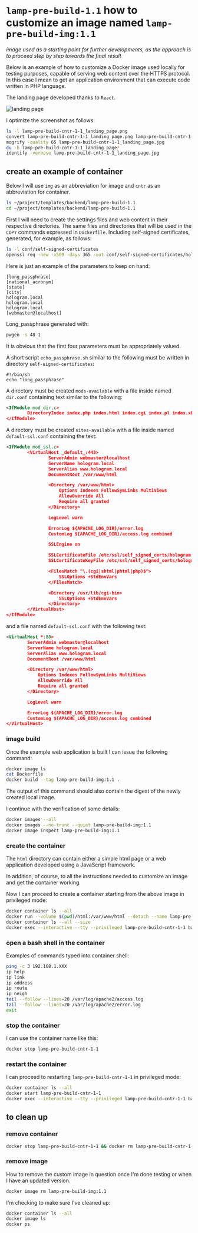 # `lamp-pre-build-1.1` how to customize an image named `lamp-pre-build-img:1.1`

*image used as a starting point for further developments, as the approach is to proceed step by step towards the final result*

Below is an example of how to customize a Docker image used locally for testing purposes, capable of serving web content over the HTTPS protocol.
In this case I mean to get an application environment that can execute code written in PHP language.

The landing page developed thanks to `React`.

![landing page](screenshots/lamp-pre-build-cntr-1-1_landing_page.jpg)

I optimize the screenshot as follows:

```bash
ls -l lamp-pre-build-cntr-1-1_landing_page.png
convert lamp-pre-build-cntr-1-1_landing_page.png lamp-pre-build-cntr-1-1_landing_page.jpg
mogrify -quality 65 lamp-pre-build-cntr-1-1_landing_page.jpg
du -h lamp-pre-build-cntr-1-1_landing_page*
identify -verbose lamp-pre-build-cntr-1-1_landing_page.jpg
```

## create an example of container

Below I will use `img` as an abbreviation for image and `cntr` as an abbreviation for container.

```bash
ls ~/project/templates/backend/lamp-pre-build-1.1
cd ~/project/templates/backend/lamp-pre-build-1.1
```

First I will need to create the settings files and web content in their respective directories.
The same files and directories that will be used in the `COPY` commands expressed in `Dockerfile`.
Including self-signed certificates, generated, for example, as follows:

```bash
ls -l conf/self-signed-certificates
openssl req -new -x509 -days 365 -out conf/self-signed-certificates/hologram.pem -keyout conf/self-signed-certificates/hologram.key
```

Here is just an example of the parameters to keep on hand:

```text
[long_passphrase]
[national_acronym]
[state]
[city]
hologram.local
hologram.local
hologram.local
[webmaster@localhost]
```

Long_passphrase generated with:

```bash
pwgen -s 48 1
```

It is obvious that the first four parameters must be appropriately valued.

A short script `echo_passphrase.sh` similar to the following must be written in directory `self-signed-certificates`:

```text
#!/bin/sh
echo "long_passphrase"
```

A directory must be created `mods-available` with a file inside named `dir.conf` containing text similar to the following:

```xml
<IfModule mod_dir.c>
        DirectoryIndex index.php index.html index.cgi index.pl index.xhtml index.htm
</IfModule>
```

A directory must be created `sites-available` with a file inside named `default-ssl.conf` containing the text:

```xml
<IfModule mod_ssl.c>
        <VirtualHost _default_:443>
                ServerAdmin webmaster@localhost
                ServerName hologram.local
                ServerAlias www.hologram.local
                DocumentRoot /var/www/html

                <Directory /var/www/html>
                    Options Indexes FollowSymLinks MultiViews
                    AllowOverride All
                    Require all granted
                </Directory>

                LogLevel warn

                ErrorLog ${APACHE_LOG_DIR}/error.log
                CustomLog ${APACHE_LOG_DIR}/access.log combined

                SSLEngine on

                SSLCertificateFile /etc/ssl/self_signed_certs/hologram.pem
                SSLCertificateKeyFile /etc/ssl/self_signed_certs/hologram.key

                <FilesMatch "\.(cgi|shtml|phtml|php)$">
                    SSLOptions +StdEnvVars
                </FilesMatch>

                <Directory /usr/lib/cgi-bin>
                    SSLOptions +StdEnvVars
                </Directory>
        </VirtualHost>
</IfModule>
```

and a file named `default-ssl.conf` with the following text:

```xml
<VirtualHost *:80>
        ServerAdmin webmaster@localhost
        ServerName hologram.local
        ServerAlias www.hologram.local
        DocumentRoot /var/www/html

        <Directory /var/www/html>
            Options Indexes FollowSymLinks MultiViews
            AllowOverride All
            Require all granted
        </Directory>

        LogLevel warn

        ErrorLog ${APACHE_LOG_DIR}/error.log
        CustomLog ${APACHE_LOG_DIR}/access.log combined
</VirtualHost>
```

### image build

Once the example web application is built I can issue the following command:

```bash
docker image ls
cat Dockerfile
docker build --tag lamp-pre-build-img:1.1 .
```

The output of this command should also contain the digest of the newly created local image.

I continue with the verification of some details:

```bash
docker images --all
docker images --no-trunc --quiet lamp-pre-build-img:1.1
docker image inspect lamp-pre-build-img:1.1
```

### create the container

The `html` directory can contain either a simple html page or a web application developed using a JavaScript framework.

In addition, of course, to all the instructions needed to customize an image and get the container working.

Now I can proceed to create a container starting from the above image in privileged mode:

```bash
docker container ls --all
docker run --volume $(pwd)/html:/var/www/html --detach --name lamp-pre-build-cntr-1-1 --publish 8443:443 --pull=never  lamp-pre-build-img:1.1
docker container ls --all --size
docker exec --interactive --tty --privileged lamp-pre-build-cntr-1-1 bash
```

### open a bash shell in the container

Examples of commands typed into container shell:

```bash
ping -c 3 192.168.1.XXX
ip help
ip link
ip address
ip route
ip neigh
tail --follow --lines=20 /var/log/apache2/access.log
tail --follow --lines=20 /var/log/apache2/error.log
exit
```

### stop the container

I can use the container name like this:

```bash
docker stop lamp-pre-build-cntr-1-1
```

### restart the container

I can proceed to restarting `lamp-pre-build-cntr-1-1` in privileged mode:

```bash
docker container ls --all
docker start lamp-pre-build-cntr-1-1
docker exec --interactive --tty --privileged lamp-pre-build-cntr-1-1 bash
```

## to clean up

### remove container

```bash
docker stop lamp-pre-build-cntr-1-1 && docker rm lamp-pre-build-cntr-1-1
```

### remove image

How to remove the custom image in question once I'm done testing or when I have an updated version.

```bash
docker image rm lamp-pre-build-img:1.1
```

I'm checking to make sure I've cleaned up:

```bash
docker container ls --all
docker image ls
docker ps
```
